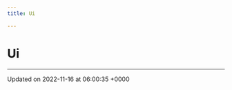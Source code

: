 ```yaml
---
title: Ui

---
```


# Ui








-------------------------------

Updated on 2022-11-16 at 06:00:35 +0000